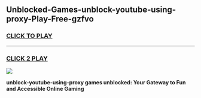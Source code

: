 
## Unblocked-Games-unblock-youtube-using-proxy-Play-Free-gzfvo
<h3>
<a href="https://premium76.site?title=unblock-youtube-using-proxy&ref=23A">CLICK TO PLAY</a></h3>
<hr>

<h3>
<a href="https://premium76.site?title=unblock-youtube-using-proxy&ref=23A">CLICK 2 PLAY</a>
  
</h3>

<a href="https://premium76.site?title=unblock-youtube-using-proxy&ref=23A"><img src="https://clearcache.store/games.png"></a>


**unblock-youtube-using-proxy games unblocked: Your Gateway to Fun and Accessible Online Gaming**
